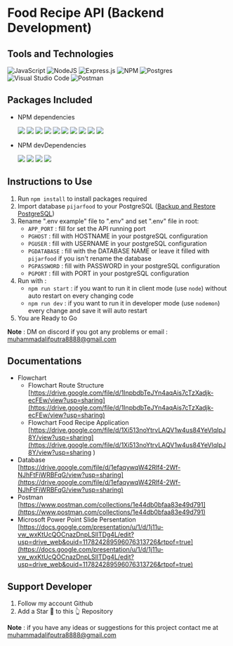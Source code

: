 # Food Recipe API (Backend Development)

## Tools and Technologies
![JavaScript](https://img.shields.io/badge/javascript-%23323330.svg?style=for-the-badge&logo=javascript&logoColor=%23F7DF1)
![NodeJS](https://img.shields.io/badge/node.js-6DA55F?style=for-the-badge&logo=node.js&logoColor=white)
![Express.js](https://img.shields.io/badge/express.js-%23404d59.svg?style=for-the-badge&logo=express&logoColor=%2361DAFB)
![NPM](https://img.shields.io/badge/NPM-%23000000.svg?style=for-the-badge&logo=npm&logoColor=white)
![Postgres](https://img.shields.io/badge/postgres-%23316192.svg?style=for-the-badge&logo=postgresql&logoColor=white)
![Visual Studio Code](https://img.shields.io/badge/Visual%20Studio%20Code-0078d7.svg?style=for-the-badge&logo=visual-studio-code&logoColor=white)
![Postman](https://img.shields.io/badge/Postman-FF6C37?style=for-the-badge&logo=postman&logoColor=white)

## Packages Included
- NPM dependencies

    ![](https://img.shields.io/badge/bcrypt-v5.0.1-blue)
    ![](https://img.shields.io/badge/body--parser-v1.19.2-blue)
    ![](https://img.shields.io/badge/cors-v2.8.5-blue)
    ![](https://img.shields.io/badge/dotenv-v16.0.0-blue)
    ![](https://img.shields.io/badge/express-v4.17.3-blue)
    ![](https://img.shields.io/badge/express--validator-v5.3.1-blue)
    ![](https://img.shields.io/badge/helmet-v5.0.2-blue)
    ![](https://img.shields.io/badge/pg-v8.7.3-blue)
    ![](https://img.shields.io/badge/uuid-v8.3.2-blue)
    ![](https://img.shields.io/badge/xss--clean-v0.1.1-blue)
- NPM devDependencies
    
    ![](https://img.shields.io/badge/eslint-v8.11.0-brightgreen)
    ![](https://img.shields.io/badge/eslint--config--airbnb--base-v15.0.0-brightgreen)
    ![](https://img.shields.io/badge/eslint--plugin--import-v2.25.4-brightgreen)
    ![](https://img.shields.io/badge/nodemon-v2.0.15-brightgreen)

## Instructions to Use
1. Run ```npm install``` to install packages required
2. Import database ```pijarfood``` to your PostgreSQL ([Backup and Restore PostgreSQL](https://www.postgresql.org/docs/8.1/backup.html#BACKUP-DUMP-RESTORE))
3. Rename ".env example" file to ".env" and set ".env" file in root:
    - ```APP_PORT``` : fill for set the API running port
    - ```PGHOST``` : fill with HOSTNAME in your postgreSQL configuration
    - ```PGUSER``` : fill with USERNAME in your postgreSQL configuration
    - ```PGDATABASE``` : fill with the DATABASE NAME or leave it filled with ```pijarfood``` if you isn't rename the database
    - ```PGPASSWORD``` : fill with PASSWORD in your postgreSQL configuration
    - ```PGPORT``` : fill with PORT in your postgreSQL configuration
4. Run with :
    - ```npm run start``` : if you want to run it in client mode (use ```node```) without auto restart on every changing code
    - ```npm run dev``` :  if you want to run it in developer mode (use ```nodemon```) every change and save it will auto restart
5. You are Ready to Go

<b>Note</b> : DM on <a>discord</a> if you got any problems or email : <a>muhammadalifputra8888@gmail.com</a>

## Documentations

- Flowchart
    - Flowchart Route Structure\
        [https://drive.google.com/file/d/1InpbdbTeJYn4aqAis7cTzXadjk-ecFEw/view?usp=sharing](https://drive.google.com/file/d/1InpbdbTeJYn4aqAis7cTzXadjk-ecFEw/view?usp=sharing)
    - Flowchart Food Recipe Application\
        [https://drive.google.com/file/d/1Xi513noYtrvLAQV1w4us84YeVlqIpJ8Y/view?usp=sharing](https://drive.google.com/file/d/1Xi513noYtrvLAQV1w4us84YeVlqIpJ8Y/view?usp=sharing
)
- Database<br>
    [https://drive.google.com/file/d/1efaqywqW42Rlf4-2Wf-NJhFtFiWRBFqG/view?usp=sharing](https://drive.google.com/file/d/1efaqywqW42Rlf4-2Wf-NJhFtFiWRBFqG/view?usp=sharing)
- Postman<br>
    [https://www.postman.com/collections/1e44db0bfaa83e49d791](https://www.postman.com/collections/1e44db0bfaa83e49d791)
- Microsoft Power Point Slide Persentation<br>
    [https://docs.google.com/presentation/u/1/d/1j11u-vw_wxKtUcQOCnazDnpLSllTDg4L/edit?usp=drive_web&ouid=117824289596076313726&rtpof=true](https://docs.google.com/presentation/u/1/d/1j11u-vw_wxKtUcQOCnazDnpLSllTDg4L/edit?usp=drive_web&ouid=117824289596076313726&rtpof=true)

## Support Developer
1. Follow my account Github
2. Add a Star 🌟 to this 👆 Repository

<b>Note</b> : if you have any ideas or suggestions for this project contact me at muhammadalifputra8888@gmail.com
